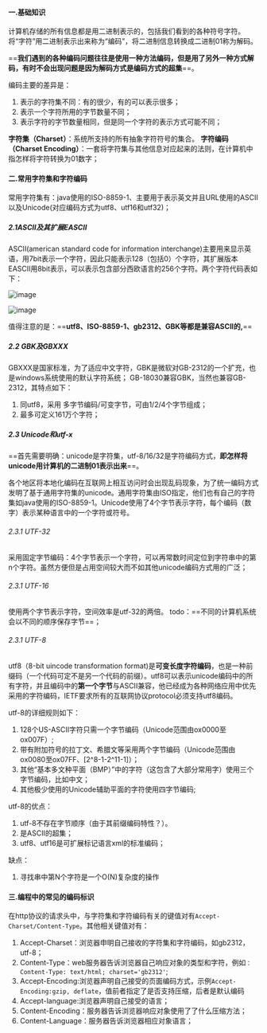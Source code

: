 #### 一.基础知识

计算机存储的所有信息都是用二进制表示的，包括我们看到的各种符号字符。将“字符”用二进制表示出来称为“编码”，将二进制信息转换成二进制01称为解码。

==**我们遇到的各种编码问题往往是使用一种方法编码，但是用了另外一种方式解码，有时不会出现问题是因为解码方式是编码方式的超集**==。

编码主要的差异是：
1. 表示的字符集不同：有的很少，有的可以表示很多；
2. 表示一个字符所用的字节数量不同；
3. 表示字符的字节数量相同，但是同一个字符的表示方式可能不同；

**字符集（Charset）**：系统所支持的所有抽象字符符号的集合。
**字符编码（Charset Encoding）**：一套将字符集与其他信息对应起来的法则，在计算机中指怎样将字符转换为01数字；

#### 二.常用字符集和字符编码

常用字符集有：java使用的ISO-8859-1、主要用于表示英文并且URL使用的ASCII以及Unicode(对应编码方式为utf8、utf16和utf32)；

##### 2.1ASCII及其扩展EASCII
ASCII(american standard code for information interchange)主要用来显示英语，用7bit表示一个字符，因此只能表示128（包括0）个字符，其扩展版本EASCII用8bit表示，可以表示包含部分西欧语言的256个字符。两个字符代码表如下：

![image](https://wx4.sinaimg.cn/mw1024/006Xp67Kly1fpb9e7zlw0j30r00hlama.jpg)

![image](https://wx4.sinaimg.cn/mw1024/006Xp67Kly1fpb9f91v5kj30jf0hsk1n.jpg)

值得注意的是：==**utf8、ISO-8859-1、gb2312、GBK等都是兼容ASCII的,**==

##### 2.2 GBK及GBXXX
GBXXX是国家标准，为了适应中文字符，GBK是微软对GB-2312的一个扩充，也是windows系统使用的默认字符系统；
GB-18030兼容GBK，当然也兼容GB-2312，其特点如下：
1. 同utf8，采用 多字节编码/可变字节，可由1/2/4个字节组成；
2. 最多可定义161万个字符；

##### 2.3 Unicode和utf-x

==首先需要明确：unicode是字符集，utf-8/16/32是字符编码方式，**即怎样将unicode用计算机的二进制01表示出来**==。

各个地区将本地化编码在互联网上相互访问时会出现乱码现象，为了统一编码方式发明了基于通用字符集的unicode。通用字符集由ISO指定，他们也有自己的字符集如java使用的ISO-8859-1。Unicode使用了4个字节表示字符，每个编码（数字）表示某种语言中的一个字符或符号。

###### 2.3.1 UTF-32
采用固定字节编码：4个字节表示一个字符，可以再常数时间定位到字符串中的第n个字符。虽然方便但是占用空间较大而不如其他unicode编码方式用的广泛；

###### 2.3.1 UTF-16
使用两个字节表示字符，空间效率是utf-32的两倍。
todo：==不同的计算机系统会以不同的顺序保存字节==；

###### 2.3.1 UTF-8
utf8（8-bit uincode transformation format)是**可变长度字符编码**，也是一种前缀码（一个代码可定不是另一个代码的前缀）。utf8可以表示unicode编码中的所有字符，并且编码中的**第一个字节**与ASCII兼容，他已经成为各种网络应用中优先采用的字符编码，IETF要求所有的互联网协议protocol必须支持utf8编码。

utf-8的详细规则如下：
1. 128个US-ASCII字符只需一个字节编码（Unicode范围由ox0000至ox007F）;
2. 带有附加符号的拉丁文、希腊文等采用两个字节编码（Unicode范围由ox0080至ox07FF、[2^8-1-2^11-1]）；
3. 其他“基本多文种平面（BMP）”中的字符（这包含了大部分常用字）使用三个字节编码，比如中文；
4. 其他极少使用的Unicode辅助平面的字符使用四字节编码;

utf-8的优点：
1. utf-8不存在字节顺序（由于其前缀编码特性？）。
2. 是ASCII的超集；
3. utf8、utf16是可扩展标记语言xml的标准编码；

缺点：
1. 寻找串中第N个字符是一个O(N)复杂度的操作


#### 三.编程中的常见的编码标识
在http协议的请求头中，与字符集和字符编码有关的键值对有`Accept-Charset/Content-Type`。其他相关键值对有：
1. Accept-Charset：浏览器申明自己接收的字符集和字符编码，如gb2312，utf-8；
2. Content-Type：web服务器告诉浏览器自己响应对象的类型和字符，例如`：Content-Type: text/html; charset='gb2312'`;
3. Accept-Encoding:浏览器声明自己接受的页面编码方式，示例`Accept-Encoding:gzip, deflate`，值前者指定了是否支持压缩，后者是默认编码
4. Accept-language:浏览器声明自己接受的语言；
5. Content-Encoding：服务器告诉浏览器响应对象使用了了什么压缩方法；
6. Content-Language：服务器告诉浏览器相应对象语言；



